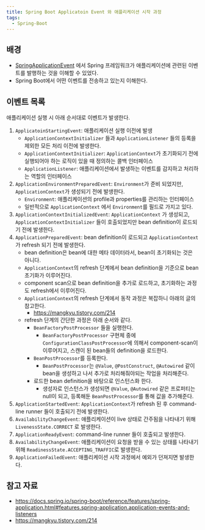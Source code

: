 ```yaml
---
title: Spring Boot Applicatoin Event 와 애플리케이션 시작 과정
tags:
  - Spring-Boot
---
```

## 배경

- [SpringApplicationEvent](https://junroot.github.io/blog/posts/springapplicationevent/) 에서 Spring 프레임워크가 애플리케이션에 관련된 이벤트를 발행하는 것을 이해할 수 있었다.
- Spring Boot에서 어떤 이벤트를 전송하고 있는지 이해한다.

## 이벤트 목록

애플리케이션 실행 시 아래 순서대로 이벤트가 발생한다.

1. `ApplicatoinStartingEvent`: 애플리케이션 실행 이전에 발생
	- `ApplicationContextInitializer` 들과 `ApplicationListener` 들의 등록을 제외한 모든 처리 이전에 발생한다.
	- `ApplicationContextInitializer`: `ApplicationContext`가 초기화되기 전에 실행되어야 하는 로직이 있을 때 정의하는 콜백 인터페이스
	- `ApplicationListener`: 애플리케이션에서 발생하는 이벤트를 감지하고 처리하는 역할의 인터페이스
2. `ApplicationEnvironmentPreparedEvent`: `Environment`가 준비 되었지만, `ApplicationContext`가 생성되기 전에 발생한다.
	- `Environment`: 애플리케이션의 profile과 properties를 관리하는 인터페이스
	- 일반적으로 `ApplicationContext` 에서 `Environment`를 필드로 가지고 있다.
3. `ApplicationContextInitializedEvent`: `ApplicationContext` 가 생성되고, `ApplicationContextInitializer` 들이 호출되었지만 bean definition이 로드되기 전에 발생한다.
4. `ApplicationPreparedEvent`: bean definition이 로드되고 `ApplicationContext`가 refresh 되기 전에 발생한다.
	- bean definition은 bean에 대한 메타 데이터라서, bean이 초기화되는 것은 아니다.
	- `ApplicationContext`의 refresh 단계에서 bean definition을 기준으로 bean 초기화가 이루어진다.
	- component scan으로 bean definition을 추가로 로드하고, 초기화하는 과정도 refresh에서 이루어진다.
	- `ApplicationContext`의 refresh 단계에서 동작 과정은 복잡하니 아래의 글의 참고한다.
		- https://mangkyu.tistory.com/214
	- refresh 단계의 간단한 과정은 아래 순서와 같다.
		- `BeanFactoryPostProcessor` 들을 실행한다.
			- `BeanFactoryPostProcessor` 구현체 중에 `ConfigurationClassPostProcessor`에 의해서 component-scan이 이루어지고, 스캔이 된 bean들의 definition을 로드한다.
		- `BeanPostProcessor`를 등록한다.
			- `BeanPostProcessor`는 `@Value`, `@PostConstruct`, `@Autowired` 같이 bean을 생성하고 나서 추가로 처리해줘야되는 작업을 처리해준다.
		- 로드한 bean definition을 바탕으로 인스턴스화 한다.
			- 생성자로 인스턴스가 생성되면 `@Value`, `@Autowired` 같은 프로퍼티는 null이 되고, 등록해둔 `BeanPostProcessor`를 통해 값을 추가해준다.
5. `ApplicationStartedEvent`: `ApplicationContext`가 refresh 된 후 command-line runner 들이 호출되기 전에 발생한다.
6. `AvailabilityChangeEvent`: 애플리케이션이 live 상태로 간주됨을 나타내기 위해 `LivenessState.CORRECT` 로 발생한다.
7. `ApplicationReadyEvent`: command-line runner 들이 호출되고 발생한다.
8. `AvailabilityChangeEvent`: 애플리케이션이 요청을 받을 수 있는 상태를 나타내기 위해 `ReadinessState.ACCEPTING_TRAFFIC`로 발생한다.
9. `ApplicationFailedEvent`: 애플리케이션 시작 과정에서 예외가 던져지면 발생한다.

## 참고 자료

- https://docs.spring.io/spring-boot/reference/features/spring-application.html#features.spring-application.application-events-and-listeners
- https://mangkyu.tistory.com/214
